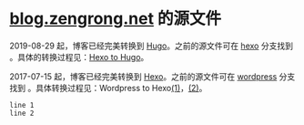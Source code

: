# [blog.zengrong.net](https://blog.zengrong.net) 的源文件

2019-08-29 起，博客已经完美转换到 [Hugo][hugo]。之前的源文件可在 [hexo][hexobranch] 分支找到 。具体的转换过程见：[Hexo to Hugo][hexotohugo]。

2017-07-15 起，博客已经完美转换到 [Hexo][hexo]。之前的源文件可在 [wordpress][wordpressbranch] 分支找到 。具体转换过程见：Wordpress to Hexo[(1)][wptohexo1]，[(2)][wptohexo2]。

```
line 1
line 2
```

[wordpressbranch]: https://github.com/zrong/blog/tree/wordpress
[hexobranch]: https://github.com/zrong/blog/tree/hexo
[hexotohugo]: https://blog.zengrong.net/post/hexo-to-hugo/
[wptohexo1]: https://blog.zengrong.net/post/wordpress-to-hexo1/
[wptohexo2]: https://blog.zengrong.net/post/wordpress-to-hexo2/
[hugo]: https://gohugo.io/
[hexo]: https://hexo.io/
